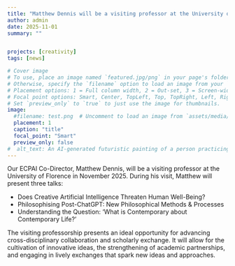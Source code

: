 ```yaml
---
title: "Matthew Dennis will be a visiting professor at the University of Florence"
author: admin
date: 2025-11-01
summary: ""


projects: [creativity]
tags: [news]

# Cover image
# To use, place an image named `featured.jpg/png` in your page's folder.
# Otherwise, specify the `filename` option to load an image from your `assets/media/` folder.
# Placement options: 1 = Full column width, 2 = Out-set, 3 = Screen-width
# Focal point options: Smart, Center, TopLeft, Top, TopRight, Left, Right, BottomLeft, Bottom, BottomRight
# Set `preview_only` to `true` to just use the image for thumbnails.
image:
  #filename: test.png  # Uncomment to load an image from `assets/media/` instead.
  placement: 1
  caption: "title"
  focal_point: "Smart"
  preview_only: false
#  alt_text: An AI-generated futuristic painting of a person practicing mindfulness in the chaos of modern life.
---
```


Our ECPAI Co-Director, Matthew Dennis, will be a visiting professor at the University of Florence in November 2025. During his visit, Matthew will present three talks:  

- Does Creative Artificial Intelligence Threaten Human Well-Being?
- Philosophising Post-ChatGPT: New Philosophical Methods & Processes
- Understanding the Question: ‘What is Contemporary about Contemporary Life?’ 

The visiting professorship presents an ideal opportunity for advancing cross-disciplinary collaboration and scholarly exchange. It will allow for the cultivation of innovative ideas, the strengthening of academic partnerships, and engaging in lively exchanges that spark new ideas and approaches. 
